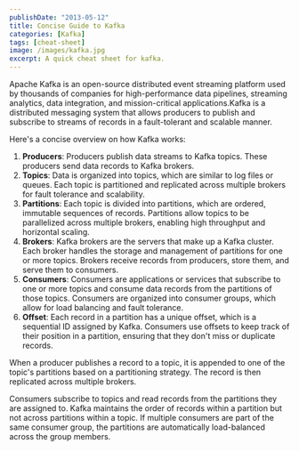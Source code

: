 ```yaml
---
publishDate: "2013-05-12"
title: Concise Guide to Kafka
categories: [Kafka]
tags: [cheat-sheet]
image: /images/kafka.jpg
excerpt: A quick cheat sheet for kafka.
---
```


Apache Kafka is an open-source distributed event streaming platform used by thousands of companies for high-performance data pipelines, streaming analytics, data integration, and mission-critical applications.Kafka is a distributed messaging system that allows producers to publish and subscribe to streams of records in a fault-tolerant and scalable manner.

Here's a concise overview on how Kafka works:

1. **Producers**: Producers publish data streams to Kafka topics. These producers send data records to Kafka brokers.
2. **Topics**: Data is organized into topics, which are similar to log files or queues. Each topic is partitioned and replicated across multiple brokers for fault tolerance and scalability.
3. **Partitions**: Each topic is divided into partitions, which are ordered, immutable sequences of records. Partitions allow topics to be parallelized across multiple brokers, enabling high throughput and horizontal scaling.
4. **Brokers**: Kafka brokers are the servers that make up a Kafka cluster. Each broker handles the storage and management of partitions for one or more topics. Brokers receive records from producers, store them, and serve them to consumers.
5. **Consumers**: Consumers are applications or services that subscribe to one or more topics and consume data records from the partitions of those topics. Consumers are organized into consumer groups, which allow for load balancing and fault tolerance.
6. **Offset**: Each record in a partition has a unique offset, which is a sequential ID assigned by Kafka. Consumers use offsets to keep track of their position in a partition, ensuring that they don't miss or duplicate records.

When a producer publishes a record to a topic, it is appended to one of the topic's partitions based on a partitioning strategy. The record is then replicated across multiple brokers.

Consumers subscribe to topics and read records from the partitions they are assigned to. Kafka maintains the order of records within a partition but not across partitions within a topic. If multiple consumers are part of the same consumer group, the partitions are automatically load-balanced across the group members.
